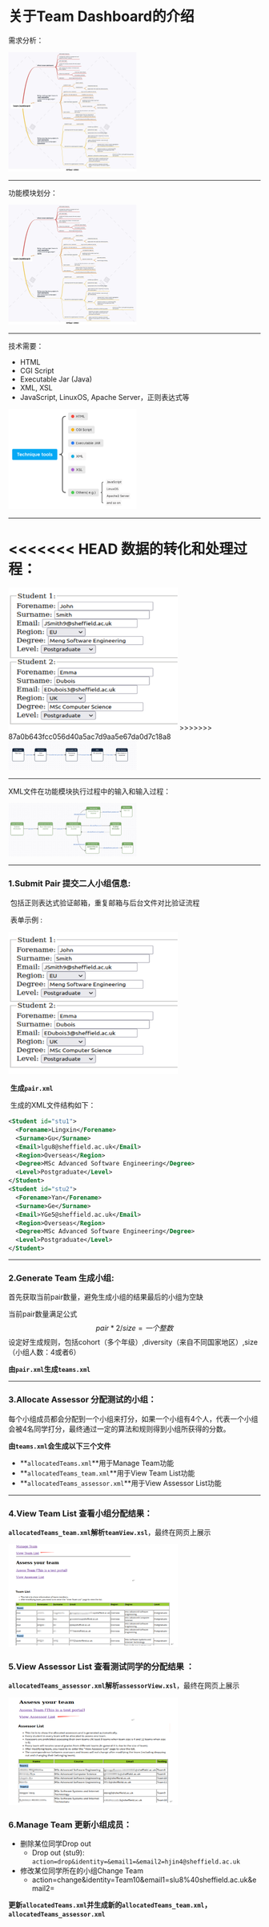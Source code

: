 # 关于Team Dashboard的介绍

需求分析：

<img src="https://github.com/DocYangxm/TeamDashboard/blob/master/Image/Team%20Dashboard%20Xmind.jpg" style="zoom:25%"/>

***

功能模块划分：

<img src="https://github.com/DocYangxm/TeamDashboard/blob/master/Image/Team%20Dashboard%20Xmind.jpg" style="zoom:25%"/>

***

技术需要：

* HTML
* CGI Script
* Executable Jar (Java)
* XML, XSL
* JavaScript, LinuxOS, Apache Server，正则表达式等

<img src="https://github.com/DocYangxm/TeamDashboard/blob/master/Image/Technology.png" style ="zoom:25%">

***

<<<<<<< HEAD
数据的转化和处理过程：
=======
<img src="https://github.com/DocYangxm/TeamDashboard/blob/master/Image/Submit%20Pair.png" style="zoom:33%;"/>
>>>>>>> 87a0b643fcc056d40a5ac7d9aa5e67da0d7c18a8

<img src="https://github.com/DocYangxm/TeamDashboard/blob/master/Image/Data%20Flow.png" style ="zoom:25%">

***

XML文件在功能模块执行过程中的输入和输入过程：

<img src="https://github.com/DocYangxm/TeamDashboard/blob/master/Image/File%20Flow.png" style ="zoom:25%">

***

### 1.Submit Pair 提交二人小组信息:

​	包括正则表达式验证邮箱，重复邮箱与后台文件对比验证流程

​	表单示例 :

<img src="https://github.com/DocYangxm/TeamDashboard/blob/master/Image/Submit%20Pair.png" style="zoom:33%;"/>

​	**生成`pair.xml`**	

​	生成的XML文件结构如下：

```xml
<Student id="stu1">
  <Forename>Lingxin</Forename>
  <Surname>Gu</Surname>
  <Email>lgu8@sheffield.ac.uk</Email>
  <Region>Overseas</Region>
  <Degree>MSc Advanced Software Engineering</Degree>
  <Level>Postgraduate</Level>
</Student>
<Student id="stu2">
  <Forename>Yan</Forename>
  <Surname>Ge</Surname>
  <Email>YGe5@sheffield.ac.uk</Email>
  <Region>Overseas</Region>
  <Degree>MSc Advanced Software Engineering</Degree>
  <Level>Postgraduate</Level>
</Student>
```

***

### 2.Generate Team 生成小组:

首先获取当前pair数量，避免生成小组的结果最后的小组为空缺

当前pair数量满足公式
$$
pair*2/size=一个整数
$$
设定好生成规则，包括cohort（多个年级）,diversity（来自不同国家地区）,size（小组人数：4或者6）

**由`pair.xml`生成`teams.xml`**

***

### 3.Allocate Assessor 分配测试的小组：

每个小组成员都会分配到一个小组来打分，如果一个小组有4个人，代表一个小组会被4名同学打分，最终通过一定的算法和规则得到小组所获得的分数。

**由`teams.xml`会生成以下三个文件**

* **`allocatedTeams.xml`**用于Manage Team功能
* **`allocatedTeams_team.xml`**用于View Team List功能
* **`allocatedTeams_assessor.xml`**用于View Assessor List功能

***

### 4.View Team List  查看小组分配结果：

**`allocatedTeams_team.xml`**解析**`teamView.xsl`**，最终在网页上展示

<img src="https://github.com/DocYangxm/TeamDashboard/blob/master/Image/View%20Team%20List.png" style="zoom:33%;"/>

### 5.View Assessor List 查看测试同学的分配结果 ：

**`allocatedTeams_assessor.xml`**解析**`assessorView.xsl`**，最终在网页上展示

<img src="https://github.com/DocYangxm/TeamDashboard/blob/master/Image/View%20Assessor%20List.png" style="zoom:33%;"/>

### 6.Manage Team 更新小组成员：

* 删除某位同学Drop out
  * Drop out (stu9): `action=drop&identity=&email1=&email2=hjin4@sheffield.ac.uk` 
* 修改某位同学所在的小组Change Team
  * action=change&identity=Team10&email1=slu8%40sheffield.ac.uk&email2=

**更新`allocatedTeams.xml`并生成新的`allocatedTeams_team.xml`，`allocatedTeams_assessor.xml`**

